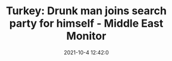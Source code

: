 ---
"title": "Turkey: Drunk man joins search party for himself - Middle East Monitor"
"date": "2021-10-4 12:42:0"
"feed_name": "GOOGLENEWSCONSTRUCTION"
"feed_website": "https://news.google.com/search?q=construction%2Bincident&hl=en-US&gl=US&ceid=US:en"
"feed_rss": "https://news.google.com/rss/search?q=construction%2Bincident&hl=en-US&gl=US&ceid=US:en"
"link": "https://www.middleeastmonitor.com/20211004-turkey-drunk-man-joins-search-party-for-himself/"
"source": "{'href': 'https://www.middleeastmonitor.com', 'title': 'Middle East Monitor'}"
"file": "_posts/2021-1-1-1ae101ddb7201fed1fbe5cc3fe97787ca406650d.md"
"accident": "0"
"drilling": "0"
"dead": "0"
"injured": "0"
"arrested": "0"
"place": "unknown place"
"where": "unknown site"
"causes": "unknown"
"place_uri": "unknown place"
---